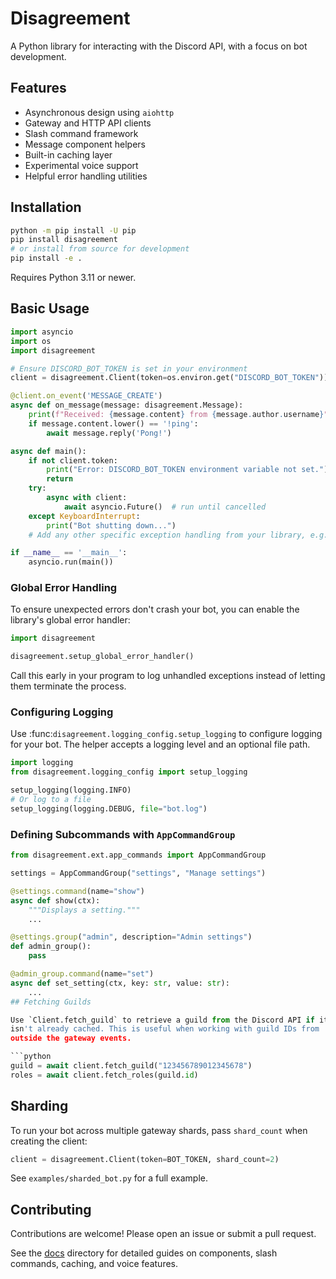 # Disagreement

A Python library for interacting with the Discord API, with a focus on bot development.

## Features

- Asynchronous design using `aiohttp`
- Gateway and HTTP API clients
- Slash command framework
- Message component helpers
- Built-in caching layer
- Experimental voice support
- Helpful error handling utilities

## Installation

```bash
python -m pip install -U pip
pip install disagreement
# or install from source for development
pip install -e .
```

Requires Python 3.11 or newer.

## Basic Usage

```python
import asyncio
import os
import disagreement

# Ensure DISCORD_BOT_TOKEN is set in your environment
client = disagreement.Client(token=os.environ.get("DISCORD_BOT_TOKEN"))

@client.on_event('MESSAGE_CREATE')
async def on_message(message: disagreement.Message):
    print(f"Received: {message.content} from {message.author.username}")
    if message.content.lower() == '!ping':
        await message.reply('Pong!')

async def main():
    if not client.token:
        print("Error: DISCORD_BOT_TOKEN environment variable not set.")
        return
    try:
        async with client:
            await asyncio.Future()  # run until cancelled
    except KeyboardInterrupt:
        print("Bot shutting down...")
    # Add any other specific exception handling from your library, e.g., disagreement.AuthenticationError

if __name__ == '__main__':
    asyncio.run(main())
```

### Global Error Handling

To ensure unexpected errors don't crash your bot, you can enable the library's
global error handler:

```python
import disagreement

disagreement.setup_global_error_handler()
```

Call this early in your program to log unhandled exceptions instead of letting
them terminate the process.

### Configuring Logging

Use :func:`disagreement.logging_config.setup_logging` to configure logging for
your bot. The helper accepts a logging level and an optional file path.

```python
import logging
from disagreement.logging_config import setup_logging

setup_logging(logging.INFO)
# Or log to a file
setup_logging(logging.DEBUG, file="bot.log")
```

### Defining Subcommands with `AppCommandGroup`

```python
from disagreement.ext.app_commands import AppCommandGroup

settings = AppCommandGroup("settings", "Manage settings")

@settings.command(name="show")
async def show(ctx):
    """Displays a setting."""
    ...

@settings.group("admin", description="Admin settings")
def admin_group():
    pass

@admin_group.command(name="set")
async def set_setting(ctx, key: str, value: str):
    ...
## Fetching Guilds

Use `Client.fetch_guild` to retrieve a guild from the Discord API if it
isn't already cached. This is useful when working with guild IDs from
outside the gateway events.

```python
guild = await client.fetch_guild("123456789012345678")
roles = await client.fetch_roles(guild.id)
```

## Sharding

To run your bot across multiple gateway shards, pass `shard_count` when creating
the client:

```python
client = disagreement.Client(token=BOT_TOKEN, shard_count=2)
```

See `examples/sharded_bot.py` for a full example.

## Contributing

Contributions are welcome! Please open an issue or submit a pull request.

See the [docs](docs/) directory for detailed guides on components, slash commands, caching, and voice features.

